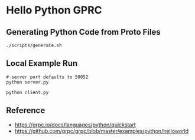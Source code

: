 # Hello Python GPRC

## Generating Python Code from Proto Files
```shell
./scripts/generate.sh
```

## Local Example Run
```shell
# server port defaults to 50052
python server.py
```
```shell
python client.py
```

## Reference
- https://grpc.io/docs/languages/python/quickstart
- https://github.com/grpc/grpc/blob/master/examples/python/helloworld
